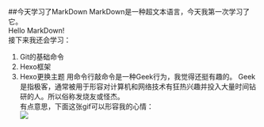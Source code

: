 ##今天学习了MarkDown
MarkDown是一种超文本语言，今天我第一次学习了它。  
Hello MarkDown!  
接下来我还会学习：
1. Git的基础命令
2. Hexo框架
3. Hexo更换主题
用命令行敲命令是一种Geek行为，我觉得还挺有趣的。
Geek是指极客，通常被用于形容对计算机和网络技术有狂热兴趣并投入大量时间钻研的人。所以俗称发烧友或怪杰。  
有点意思，下面这张gif可以形容我的心情：  
![](https://qgt-style.oss-cn-hangzhou.aliyuncs.com/newcoursep4/g1/g1-2-2/tenor.gif)
